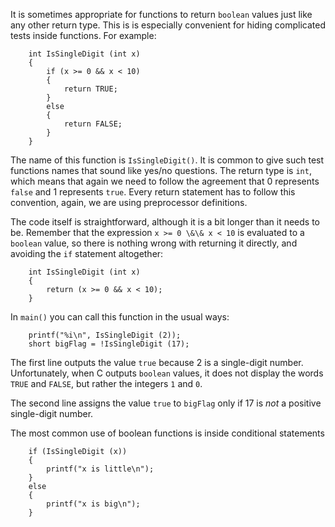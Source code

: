 It is sometimes appropriate for functions to return `boolean` values just  like any other return type. This is  is especially convenient for hiding complicated tests inside functions.  For example:

```code
    int IsSingleDigit (int x)
    {
        if (x >= 0 && x < 10) 
        {
            return TRUE;
        } 
        else 
        {
            return FALSE;
        }
    }
```
The name of this function is `IsSingleDigit()`.  It is common to give such test functions names that sound like yes/no questions. The return type is `int`, which means that again we need to follow the agreement that  0 represents `false` and 1  represents `true`. Every return statement has to follow this convention, again, we are using preprocessor definitions.

The code itself is straightforward, although it is a bit longer than it needs to be.  Remember that the expression `x >= 0 \&\& x < 10` is evaluated to a `boolean` value, so there is nothing wrong with returning it directly, and avoiding the `if` statement altogether:

```code
    int IsSingleDigit (int x)
    {
        return (x >= 0 && x < 10);
    }
```
In `main()` you can call this function in the usual ways:

```code
    printf("%i\n", IsSingleDigit (2));
    short bigFlag = !IsSingleDigit (17);
```
The first line outputs the value `true` because 2 is a single-digit number.  Unfortunately, when C outputs `boolean` values, it does not display the words `TRUE` and `FALSE`, but rather the integers `1` and `0`.

The second line assigns the value `true` to `bigFlag` only if 17 is *not* a positive single-digit number.

The most common use of boolean functions is inside conditional statements

```code
    if (IsSingleDigit (x)) 
    {
        printf("x is little\n");
    } 
    else 
    {
        printf("x is big\n");
    }
```